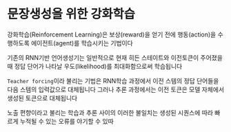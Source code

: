 # 문장생성을 위한 강화학습 

강화학습(Reinforcement Learning)은 보상(reward)을 얻기 전에 행동(action)을 수행하도록 에이전트(agent)를 학습시키는 기법이다

기존의 RNN기반 언어생성기는 일반적으로 현재 히든 스테이트와 이전토큰이 주어졌을때 정답 단어가 나타날 우도(likelihood)를 최대화함으로써 학습됩니다 

`Teacher forcing`이라 불리는 기법은 RNN학습 과정에서 이전 스템의 정답 단어들을 다음 스템의 입력값으로 대체됩니다 
그러나 추론 과정에서는 이전 토큰은 모델 자체에서 생성된 토큰으로 대체됩니다 

노출 편향이라고 불리는 학습과 추론 사이의 이러한 불일치는 생성된 시퀀스에 따라 빠르게 누적될 수 있는 오류를 야기할 수 있따 